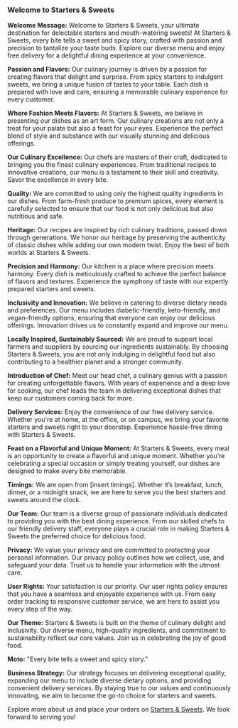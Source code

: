 ### Welcome to Starters & Sweets

**Welcome Message:**
Welcome to Starters & Sweets, your ultimate destination for delectable starters and mouth-watering sweets! At Starters & Sweets, every bite tells a sweet and spicy story, crafted with passion and precision to tantalize your taste buds. Explore our diverse menu and enjoy free delivery for a delightful dining experience at your convenience.

**Passion and Flavors:**
Our culinary journey is driven by a passion for creating flavors that delight and surprise. From spicy starters to indulgent sweets, we bring a unique fusion of tastes to your table. Each dish is prepared with love and care, ensuring a memorable culinary experience for every customer.

**Where Fashion Meets Flavors:**
At Starters & Sweets, we believe in presenting our dishes as an art form. Our culinary creations are not only a treat for your palate but also a feast for your eyes. Experience the perfect blend of style and substance with our visually stunning and delicious offerings.

**Our Culinary Excellence:**
Our chefs are masters of their craft, dedicated to bringing you the finest culinary experiences. From traditional recipes to innovative creations, our menu is a testament to their skill and creativity. Savor the excellence in every bite.

**Quality:**
We are committed to using only the highest quality ingredients in our dishes. From farm-fresh produce to premium spices, every element is carefully selected to ensure that our food is not only delicious but also nutritious and safe.

**Heritage:**
Our recipes are inspired by rich culinary traditions, passed down through generations. We honor our heritage by preserving the authenticity of classic dishes while adding our own modern twist. Enjoy the best of both worlds at Starters & Sweets.

**Precision and Harmony:**
Our kitchen is a place where precision meets harmony. Every dish is meticulously crafted to achieve the perfect balance of flavors and textures. Experience the symphony of taste with our expertly prepared starters and sweets.

**Inclusivity and Innovation:**
We believe in catering to diverse dietary needs and preferences. Our menu includes diabetic-friendly, keto-friendly, and vegan-friendly options, ensuring that everyone can enjoy our delicious offerings. Innovation drives us to constantly expand and improve our menu.

**Locally Inspired, Sustainably Sourced:**
We are proud to support local farmers and suppliers by sourcing our ingredients sustainably. By choosing Starters & Sweets, you are not only indulging in delightful food but also contributing to a healthier planet and a stronger community.

**Introduction of Chef:**
Meet our head chef, a culinary genius with a passion for creating unforgettable flavors. With years of experience and a deep love for cooking, our chef leads the team in delivering exceptional dishes that keep our customers coming back for more.

**Delivery Services:**
Enjoy the convenience of our free delivery service. Whether you're at home, at the office, or on campus, we bring your favorite starters and sweets right to your doorstep. Experience hassle-free dining with Starters & Sweets.

**Feast on a Flavorful and Unique Moment:**
At Starters & Sweets, every meal is an opportunity to create a flavorful and unique moment. Whether you’re celebrating a special occasion or simply treating yourself, our dishes are designed to make every bite memorable.

**Timings:**
We are open from [insert timings]. Whether it’s breakfast, lunch, dinner, or a midnight snack, we are here to serve you the best starters and sweets around the clock.

**Our Team:**
Our team is a diverse group of passionate individuals dedicated to providing you with the best dining experience. From our skilled chefs to our friendly delivery staff, everyone plays a crucial role in making Starters & Sweets the preferred choice for delicious food.

**Privacy:**
We value your privacy and are committed to protecting your personal information. Our privacy policy outlines how we collect, use, and safeguard your data. Trust us to handle your information with the utmost care.

**User Rights:**
Your satisfaction is our priority. Our user rights policy ensures that you have a seamless and enjoyable experience with us. From easy order tracking to responsive customer service, we are here to assist you every step of the way.

**Our Theme:**
Starters & Sweets is built on the theme of culinary delight and inclusivity. Our diverse menu, high-quality ingredients, and commitment to sustainability reflect our core values. Join us in celebrating the joy of good food.

**Moto:**
"Every bite tells a sweet and spicy story."

**Business Strategy:**
Our strategy focuses on delivering exceptional quality, expanding our menu to include diverse dietary options, and providing convenient delivery services. By staying true to our values and continuously innovating, we aim to become the go-to choice for starters and sweets.

Explore more about us and place your orders on [Starters & Sweets](www.starterssweets.in). We look forward to serving you!
